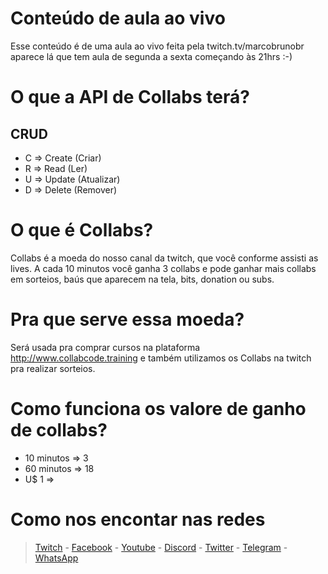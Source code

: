 # Conteúdo de aula ao vivo

Esse conteúdo é de uma aula ao vivo feita pela twitch.tv/marcobrunobr aparece lá que tem aula de segunda a sexta começando às 21hrs :-)

# O que a API de Collabs terá?

## CRUD

- C => Create (Criar)
- R => Read (Ler)
- U => Update (Atualizar)
- D => Delete (Remover)

# O que é Collabs?

Collabs é a moeda do nosso canal da twitch, que você conforme assisti as lives. A cada 10 minutos você ganha 3 collabs e pode ganhar mais collabs em sorteios, baús que aparecem na tela, bits, donation ou subs.

# Pra que serve essa moeda?

Será usada pra comprar cursos na plataforma http://www.collabcode.training e também utilizamos os Collabs na twitch pra realizar sorteios.

# Como funciona os valore de ganho de collabs?

- 10 minutos => 3
- 60 minutos => 18
- U$ 1 =>

# Como nos encontar nas redes

> [Twitch](https://www.twitch.tv/marcobrunobr) -
> [Facebook](https://web.facebook.com/collabcode/) -
> [Youtube](https://www.youtube.com/c/collabcode) -
> [Discord](https://discordapp.com/invite/H2uUkJv) -
> [Twitter](https://twitter.com/collabcodetech) -
> [Telegram](https://t.me/joinchat/BC29Kg9W_uNw8KEI-McrJQ) -
> [WhatsApp](https://chat.whatsapp.com/C4XMmctV5fxBEc1AL8LLqb)
